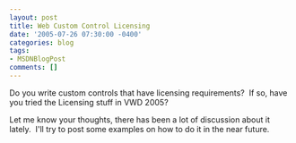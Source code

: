 ```yaml
---
layout: post
title: Web Custom Control Licensing
date: '2005-07-26 07:30:00 -0400'
categories: blog
tags:
- MSDNBlogPost
comments: []
---
```


Do you write custom controls that have licensing requirements?&nbsp; If so, have you tried the Licensing stuff in VWD 2005?&nbsp; 

Let me know your thoughts, there has been a lot of discussion about it lately.&nbsp; I'll try to post some examples on how to do it in the near future.